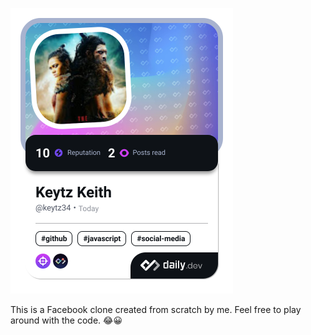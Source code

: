 <a href="https://app.daily.dev/keytz34"><img src="./devcard.png" width="356" alt="keytz34's Dev Card"/></a>

This is a Facebook clone created from scratch by me. Feel free to play around with the code. 😂😀
